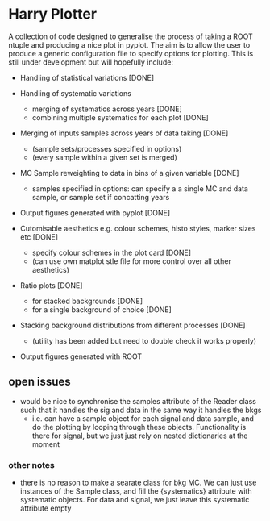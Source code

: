 # Harry Plotter

A collection of code designed to generalise the process of taking a ROOT ntuple and producing a nice plot in pyplot. The aim is to allow the user to produce a generic configuration file to specify options for plotting.
This is still under development but will hopefully include:

* Handling of statistical variations         [DONE]

* Handling of systematic variations 
    * merging of systematics across years    [DONE]
    * combining multiple systematics for each plot [DONE]

* Merging of inputs samples across years of data taking     [DONE] 
    * (sample sets/processes specified in options)
    * (every sample within a given set is merged)

* MC Sample reweighting to data in bins of a given variable [DONE]
    * samples specified in options: can specify a a single MC and data sample, or sample set if concatting years

* Output figures generated with pyplot                      [DONE]

* Cutomisable aesthetics e.g. colour schemes, histo styles, marker sizes etc [DONE]
    * specify colour schemes in the plot card [DONE]
    * (can use own matplot stle file for more control over all other aesthetics)

* Ratio plots  [DONE]
    * for stacked backgrounds [DONE]
    * for a single background of choice [DONE]

* Stacking background distributions from different processes [DONE]
    * (utility has been added but need to double check it works properly)

* Output figures generated with ROOT


## open issues
* would be nice to synchronise the samples attribute of the Reader class such that it handles the sig and data in the same way it handles the bkgs
    * i.e. can have a sample object for each signal and data sample, and do the plotting by looping through these objects. Functionality is there for signal, but we just just rely on nested dictionaries at the moment


### other notes
* there is no reason to make a searate class for bkg MC. We can just use instances of the Sample class, and fill the {systematics} attribute with systematic objects. For data and signal, we just leave this systematic attribute empty
